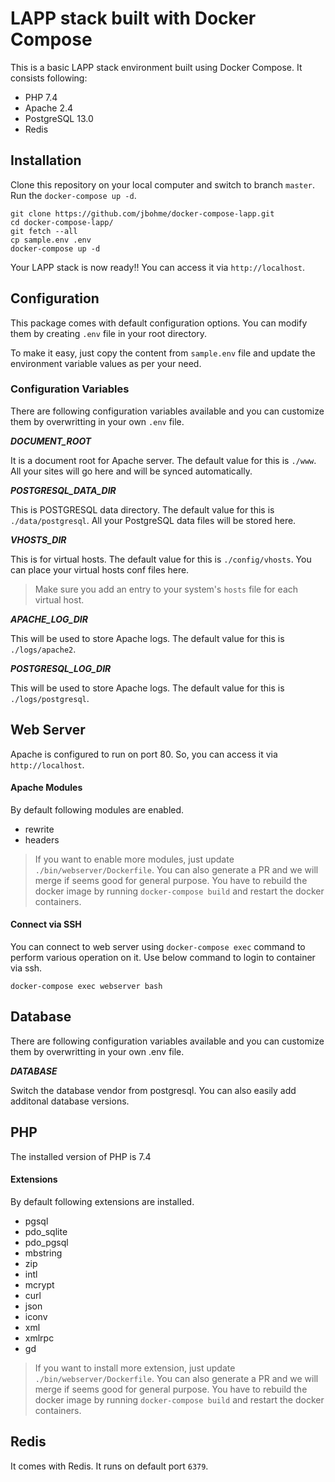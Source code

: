 # LAPP stack built with Docker Compose

This is a basic LAPP stack environment built using Docker Compose. It consists following:

* PHP 7.4
* Apache 2.4
* PostgreSQL 13.0
* Redis

## Installation

Clone this repository on your local computer and switch to branch `master`. Run the `docker-compose up -d`.

```shell
git clone https://github.com/jbohme/docker-compose-lapp.git
cd docker-compose-lapp/
git fetch --all
cp sample.env .env
docker-compose up -d
```

Your LAPP stack is now ready!! You can access it via `http://localhost`.

## Configuration

This package comes with default configuration options. You can modify them by creating `.env` file in your root directory.

To make it easy, just copy the content from `sample.env` file and update the environment variable values as per your need.

### Configuration Variables

There are following configuration variables available and you can customize them by overwritting in your own `.env` file.

_**DOCUMENT_ROOT**_

It is a document root for Apache server. The default value for this is `./www`. All your sites will go here and will be synced automatically.

_**POSTGRESQL_DATA_DIR**_

This is POSTGRESQL data directory. The default value for this is `./data/postgresql`. All your PostgreSQL data files will be stored here.

_**VHOSTS_DIR**_

This is for virtual hosts. The default value for this is `./config/vhosts`. You can place your virtual hosts conf files here.

> Make sure you add an entry to your system's `hosts` file for each virtual host.

_**APACHE_LOG_DIR**_

This will be used to store Apache logs. The default value for this is `./logs/apache2`.

_**POSTGRESQL_LOG_DIR**_

This will be used to store Apache logs. The default value for this is `./logs/postgresql`.

## Web Server

Apache is configured to run on port 80. So, you can access it via `http://localhost`.

#### Apache Modules

By default following modules are enabled.

* rewrite
* headers

> If you want to enable more modules, just update `./bin/webserver/Dockerfile`. You can also generate a PR and we will merge if seems good for general purpose.
> You have to rebuild the docker image by running `docker-compose build` and restart the docker containers.

#### Connect via SSH

You can connect to web server using `docker-compose exec` command to perform various operation on it. Use below command to login to container via ssh.

```shell
docker-compose exec webserver bash
```

## Database

There are following configuration variables available and you can customize them by overwritting in your own .env file.

_**DATABASE**_

Switch the database vendor from postgresql. You can also easily add additonal database versions. 

## PHP

The installed version of PHP is 7.4

#### Extensions

By default following extensions are installed.

* pgsql
* pdo_sqlite
* pdo_pgsql
* mbstring
* zip
* intl
* mcrypt
* curl
* json
* iconv
* xml
* xmlrpc
* gd

> If you want to install more extension, just update `./bin/webserver/Dockerfile`. You can also generate a PR and we will merge if seems good for general purpose.
> You have to rebuild the docker image by running `docker-compose build` and restart the docker containers.

## Redis

It comes with Redis. It runs on default port `6379`.